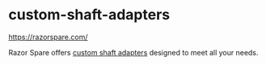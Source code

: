 # custom-shaft-adapters
https://razorspare.com/

Razor Spare offers [custom shaft adapters](https://razorspare.com/) designed to meet all your needs.
